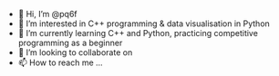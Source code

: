 - 👋 Hi, I’m @pq6f
- 👀 I’m interested in C++ programming & data visualisation in Python 
- 🌱 I’m currently learning C++ and Python, practicing competitive programming as a beginner
- 💞️ I’m looking to collaborate on 
- 📫 How to reach me ...

<!---
pq6f/pq6f is a ✨ special ✨ repository because its `README.md` (this file) appears on your GitHub profile.
You can click the Preview link to take a look at your changes.
--->
